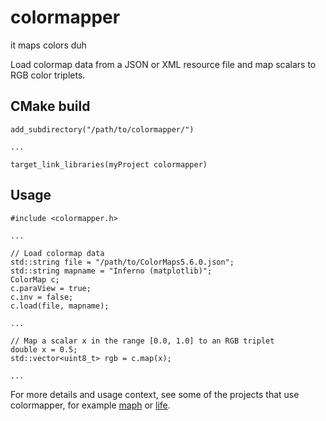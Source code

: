 # colormapper
it maps colors duh

Load colormap data from a JSON or XML resource file and map scalars to RGB color triplets.

## CMake build

    add_subdirectory("/path/to/colormapper/")
    
    ...
    
    target_link_libraries(myProject colormapper)

## Usage

    #include <colormapper.h>
    
    ...
    
    // Load colormap data
    std::string file = "/path/to/ColorMaps5.6.0.json";
    std::string mapname = "Inferno (matplotlib)";
    ColorMap c;
    c.paraView = true;
    c.inv = false;
    c.load(file, mapname);
    
    ...
    
    // Map a scalar x in the range [0.0, 1.0] to an RGB triplet
    double x = 0.5;
    std::vector<uint8_t> rgb = c.map(x);
    
    ...
    
For more details and usage context, see some of the projects that use colormapper, for example [maph](https://github.com/JeffIrwin/maph) or [life](https://github.com/JeffIrwin/life).
